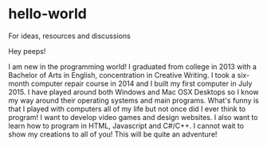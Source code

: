 # hello-world
For ideas, resources and discussions

Hey peeps!

I am new in the programming world! I graduated from college in 2013 with a Bachelor of Arts in English, concentration in Creative Writing. I took a six-month computer repair course in 2014 and I built my first computer in July 2015. I have played around both Windows and Mac OSX Desktops so I know my way around their operating systems and main programs. What's funny is that I played with computers all of my life but not once did I ever think to program! I want to develop video games and design websites. I also want to learn how to program in HTML, Javascript and C#/C++. I cannot wait to show my creations to all of you! This will be quite an adventure!
